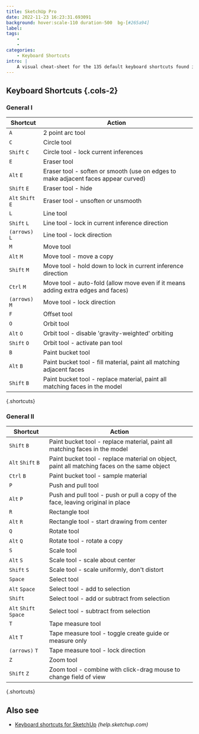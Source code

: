 ```yaml
---
title: SketchUp Pro
date: 2022-11-23 16:23:31.693091
background: hover:scale-110 duration-500  bg-[#265a94]
label: 
tags: 
    - 
    - 
categories:
    - Keyboard Shortcuts
intro: |
    A visual cheat-sheet for the 135 default keyboard shortcuts found in SketchUp Pro
---
```




Keyboard Shortcuts  {.cols-2}
------------------



### General I

Shortcut | Action
---|---
`A`  | 2 point arc tool
`C`  | Circle tool
`Shift` `C`  | Circle tool - lock current inferences
`E`  | Eraser tool
`Alt` `E`  | Eraser tool - soften or smooth (use on edges to make adjacent faces appear curved)
`Shift` `E`  | Eraser tool - hide
`Alt` `Shift` `E`  | Eraser tool - unsoften or unsmooth
`L`  | Line tool
`Shift` `L`  | Line tool - lock in current inference direction
`(arrows)` `L`  | Line tool - lock direction
`M`  | Move tool
`Alt` `M`  | Move tool - move a copy
`Shift` `M`  | Move tool - hold down to lock in current inference direction
`Ctrl` `M`  | Move tool - auto-fold (allow move even if it means adding extra edges and faces)
`(arrows)` `M`  | Move tool - lock direction
`F`  | Offset tool
`O`  | Orbit tool
`Alt` `O`  | Orbit tool - disable 'gravity-weighted' orbiting
`Shift` `O`  | Orbit tool - activate pan tool
`B`  | Paint bucket tool
`Alt` `B`  | Paint bucket tool - fill material, paint all matching adjacent faces
`Shift` `B`  | Paint bucket tool - replace material, paint all matching faces in the model
{.shortcuts}



### General II

Shortcut | Action
---|---
`Shift` `B`  | Paint bucket tool - replace material, paint all matching faces in the model
`Alt` `Shift` `B`  | Paint bucket tool - replace material on object, paint all matching faces on the same object
`Ctrl` `B`  | Paint bucket tool - sample material
`P`  | Push and pull tool
`Alt` `P`  | Push and pull tool - push or pull a copy of the face, leaving original in place
`R`  | Rectangle tool
`Alt` `R`  | Rectangle tool - start drawing from center
`Q`  | Rotate tool
`Alt` `Q`  | Rotate tool - rotate a copy
`S`  | Scale tool
`Alt` `S`  | Scale tool - scale about center
`Shift` `S`  | Scale tool - scale uniformly, don't distort
`Space`  | Select tool
`Alt` `Space`  | Select tool - add to selection
`Shift`  | Select tool - add or subtract from selection
`Alt` `Shift` `Space`  | Select tool - subtract from selection
`T`  | Tape measure tool
`Alt` `T`  | Tape measure tool - toggle create guide or measure only
`(arrows)` `T`  | Tape measure tool - lock direction
`Z`  | Zoom tool
`Shift` `Z`  | Zoom tool - combine with click-drag mouse to change field of view
{.shortcuts}




Also see
--------
- [Keyboard shortcuts for SketchUp](https://help.sketchup.com/en/sketchup/getting-started-sketchup#qrc) _(help.sketchup.com)_
